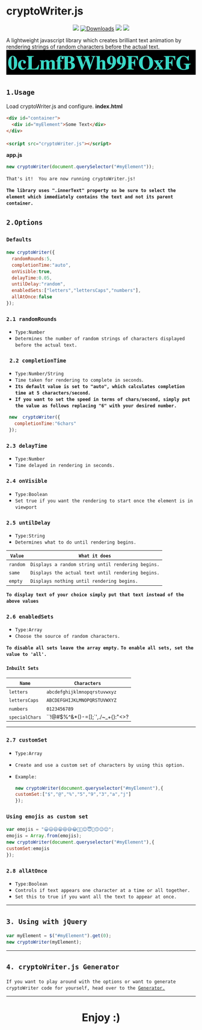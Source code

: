 # cryptoWriter.js
<p align="center">
<img src="https://img.shields.io/github/stars/keshav-bajaj/cryptoWriter.js" />
    <a href="https://github.com/keshav-bajaj/cryptoWriter/releases"><img src="https://img.shields.io/github/release/keshav-bajaj/cryptoWriter.js.svg?style=flat-square&maxAge=600" alt="Downloads"></a>
    <img src="
https://img.shields.io/github/license/keshav-bajaj/cryptoWriter.js" />
<img src="https://img.shields.io/badge/Size(Minified)-~3KB-blue" />
</p>
A lightweight javascript library which creates brilliant text animation by rendering strings of random characters before the actual text.

<img src="./assets/crypto.gif" />

## `1.Usage`

Load cryptoWriter.js and configure.
**index.html**

```html
<div id="container">
  <div id="myElement">Some Text</div>
</div>

<script src="cryptoWriter.js"></script>
```

**app.js**

```javascript
new cryptoWriter(document.querySelector("#myElement"));
```
`That's it! 
You are now running cryptoWriter.js!`

**`The library uses ".innerText" property so be sure to select the element which immediately contains the text and not its parent container.`**

## `2.Options `
### `Defaults`
```javascript
new cryptoWriter({
  randomRounds:5,
  completionTime:"auto",
  onVisible:true,
  delayTime:0.05,
  untilDelay:"random",
  enabledSets:["letters","lettersCaps","numbers"],
  allAtOnce:false
});
```

### `2.1 randomRounds`
- `Type:Number`
- `Determines the number of random strings of characters displayed before the actual text.`

### ` 2.2 completionTime`
- `Type:Number/String`
- `Time taken for rendering to complete in seconds`.
- **`Its default value is set to "auto", which calculates completion time at 5 characters/second.`**
- **`If you want to set the speed in terms of chars/second, simply put the value as follows replacing "6" with your desired number.`**
```javascript
 new  cryptoWriter({
   completionTime:"6chars"  
 });
```
### `2.3 delayTime`
- `Type:Number`
- `Time delayed in rendering in seconds.`
### `2.4 onVisible`
- `Type:Boolean`
- `Set true if you want the rendering to start once the element is in viewport`

###  `2.5 untilDelay`
- `Type:String`
- `Determines what to do until rendering begins.`

| `Value`  | `What it does`                                     |
| -------- | -------------------------------------------------- |
| `random` | `Displays a random string until rendering begins.` |
| `same`   | `Displays the actual text until rendering begins.` |
| `empty`  | `Displays nothing until rendering begins.`         |
**`To display text of your choice simply put that text instead of the above values`**
### `2.6 enabledSets`
- `Type:Array`
-  `Choose the source of random characters.`

**`To disable all sets leave the array empty.`**
**`To enable all sets, set the value to 'all'.`**

#### `Inbuilt Sets`

| `Name`         | `Characters`                         |
| -------------- | ------------------------------------ |
| `letters`      | `abcdefghijklmnopqrstuvwxyz`         |
| `lettersCaps`  | `ABCDEFGHIJKLMNOPQRSTUVWXYZ`         |
| `numbers`      | `0123456789`                         |
| `specialChars` | ``!@#$%^&*()-=[]\;`',./~_+{}:"<>?|`` |
---
### `2.7 customSet`
- `Type:Array`

- `Create and use a custom set of characters by using this option.`

- `Example:`

  ```javascript
  new cryptoWriter(document.queryselector("#myElement"),{
  customSet:["$","@","%","5","9","3","a","j"]
  });
  ```

### `Using emojis as custom set`
```javascript
var emojis = "😀😃😄😁😆😅😂🤣🥲😊😇🙂🙃😉😌";
emojis = Array.from(emojis);
new cryptoWriter(document.queryselector("#myElement"),{
customSet:emojis
});
```
### `2.8 allAtOnce`
- `Type:Boolean`
- `Controls if text appears one character at a time or all together.`
- `Set this to true if you want all the text to appear at once. `
----
## `3. Using with jQuery`
```javascript
var myElement = $("#myElement").get(0);
new cryptoWriter(myElement);
```

----

## `4. cryptoWriter.js Generator`

`If you want to play around with the options or want to generate cryptoWriter code for yourself, head over to the `<a href="https://keshav-bajaj.github.io/cryptoWriter/index.html#configure-h3">`Generator.`</a>

---

<h1 style="text-align:center;">Enjoy :)</h1>
